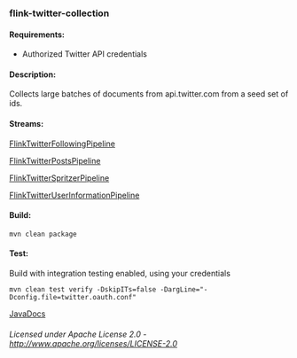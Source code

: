 ### flink-twitter-collection

#### Requirements:
 - Authorized Twitter API credentials

#### Description:

Collects large batches of documents from api.twitter.com from a seed set of ids.

#### Streams:

<a href="FlinkTwitterFollowingPipeline.html" target="_self">FlinkTwitterFollowingPipeline</a>

<a href="FlinkTwitterPostsPipeline.html" target="_self">FlinkTwitterPostsPipeline</a>

<a href="FlinkTwitterSpritzerPipeline.html" target="_self">FlinkTwitterSpritzerPipeline</a>

<a href="FlinkTwitterUserInformationPipeline.html" target="_self">FlinkTwitterUserInformationPipeline</a>

#### Build:

    mvn clean package    

#### Test:

Build with integration testing enabled, using your credentials

    mvn clean test verify -DskipITs=false -DargLine="-Dconfig.file=twitter.oauth.conf"

[JavaDocs](apidocs/index.html "JavaDocs")

###### Licensed under Apache License 2.0 - http://www.apache.org/licenses/LICENSE-2.0
